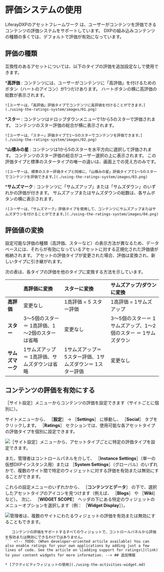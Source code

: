 # 評価システムの使用

LiferayDXPのアセットフレームワーク <!-- TODO: 利用可能な場合はアセットフレームワークの記事へのリンクを追加  --> は、ユーザーがコンテンツを評価できるコンテンツの評価システムをサポートしています。 DXPの組み込みコンテンツの種類の多くでは、デフォルトで評価が有効になっています。

<a name="評価の種類" />

## 評価の種類

互換性のあるアセットについては、以下のタイプの評価を追加設定なしで使用できます。

***高評価** : コンテンツには、ユーザーがコンテンツに「高評価」を付けるためのボタン（ハートのアイコン）が1つだけあります。 ハートボタンの横に高評価の総数が表示されます。

    ![ユーザーは、「高評価」評価タイプでコンテンツに高評価を付けることができます。](./using-the-ratings-system/images/01.png)

***スター** : コンテンツはドロップダウンメニューで1から5のスターで評価されます。 コンテンツのスター評価の総合が横に表示されます。

    ![ユーザーは、「スター」評価タイプで1〜5のスターでコンテンツを評価できます。](./using-the-ratings-system/images/02.png)

***山積みの星** : コンテンツは1から5のスターを水平方向に選択して評価されます。 コンテンツのスター評価の総合がユーザー選択の上に表示されます。 この評価タイプと標準のスタータイプの唯一の違いは、画面上での見え方のみです。

    ![ユーザーは、標準のスター評価タイプと同様に、「山積みの星」評価タイプで1〜5のスターでコンテンツを評価できます。](./using-the-ratings-system/images/03.png)

***サムズマーク** : コンテンツに「サムズアップ」または「サムズダウン」のいずれかの評価が付きます。 サムズアップまたはサムズダウンの総数は、各サムボタンの横に表示されます。

    ![ユーザーは、「サムズマーク」評価タイプを使用して、コンテンツにサムズアップまたはサムズダウンを付けることができます。](./using-the-ratings-system/images/04.png)

<a name="評価値の変換" />

## 評価値の変換

設定可能な評価の種類（高評価、スターなど）の表示方法が異なるため、データベースには、それらが有効になっているアセットに対する正規化された評価値が格納されます。 アセットの評価タイプが変更された場合、評価は変換され、新しいタイプに引き継がれます。

次の表は、各タイプの評価を他のタイプに変換する方法を示しています。

|            | **高評価に変換** | **スターに変換** | **サムズアップ/ダウンに変換** |
| :--- | :--- | :--- | :--- |
| **高評価** | 変更なし                       | 1高評価 = 5 スター評価                  | 1高評価 = 1サムズアップ                       |
| **スター** | 3～5個のスター＝ 1高評価、1～2個のスターは省略 | 変更なし                            | 3～5個のスター＝ 1サムズアップ、1～2個のスター ＝ 1サムズダウン |
| **サムズマーク** | 1サムズアップ＝ 1高評価、サムズダウンは省略    | 1サムズアップ＝ 5スター評価、1サムズダウン＝ 1スター評価 | 変更なし                                 |

<a name="コンテンツの評価を有効にする" />

## コンテンツの評価を有効にする

［サイト設定］メニューからコンテンツの評価を設定できます（サイトごとに個別に）。

サイトメニューから、 ［**設定**］ &rarr; ［**Settings**］ に移動し、 ［**Social**］ タブをクリックします。 ［**Ratings**］ セクションでは、使用可能な各アセットタイプの評価タイプを個別に設定できます。

![［サイト設定］メニューから、アセットタイプごとに特定の評価タイプを設定できます。](./using-the-ratings-system/images/05.png)

また、管理者はコントロールパネルを介して、 ［**Instance Settings**］（単一の仮想DXPインスタンス用）または ［**System Settings**］（グローバル）のいずれかで、複数のサイト間で特定のウィジェットに対する評価を有効または無効にすることができます。

これらの設定メニューのいずれかから、 ［**コンテンツとデータ**］ の下で、選択したアセットタイプのアイコンを見つけます（例えば、 ［**Blogs**］ や ［**Wiki**］ など）。 次に、 ［**WIDGET SCOPE**］ ヘッダの下にある特定のウィジェットのメニューオプションを選択します（例： ［**Widget Display**］）。

![管理者は、複数のサイトにわたるウィジェットの評価を有効または無効にすることもできます。](./using-the-ratings-system/images/06.png)

```{note}
   コンテンツの評価をサポートするすべてのウィジェットで、コントロールパネルから評価を有効または無効にできるわけではありません。
``` <!-- TODO: (When developer-oriented article available) You can also enable ratings for your own applications by adding just a few lines of code. See the article on \[adding support for ratings\](link) to your content widgets for more information. --> ## 追加情報

* [アクティビティウィジェットの使用](./using-the-activities-widget.md)
